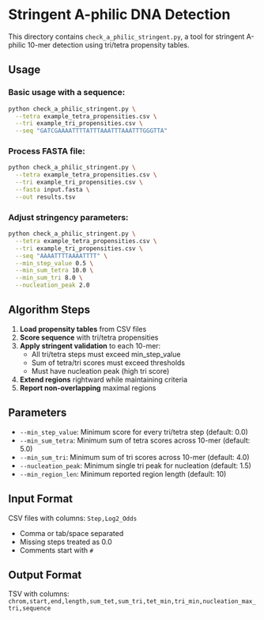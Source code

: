 # Stringent A-philic DNA Detection

This directory contains `check_a_philic_stringent.py`, a tool for stringent A-philic 10-mer detection using tri/tetra propensity tables.

## Usage

### Basic usage with a sequence:
```bash
python check_a_philic_stringent.py \
  --tetra example_tetra_propensities.csv \
  --tri example_tri_propensities.csv \
  --seq "GATCGAAAATTTTATTTAAATTTAAATTTGGGTTA"
```

### Process FASTA file:
```bash
python check_a_philic_stringent.py \
  --tetra example_tetra_propensities.csv \
  --tri example_tri_propensities.csv \
  --fasta input.fasta \
  --out results.tsv
```

### Adjust stringency parameters:
```bash
python check_a_philic_stringent.py \
  --tetra example_tetra_propensities.csv \
  --tri example_tri_propensities.csv \
  --seq "AAAATTTTAAAATTTT" \
  --min_step_value 0.5 \
  --min_sum_tetra 10.0 \
  --min_sum_tri 8.0 \
  --nucleation_peak 2.0
```

## Algorithm Steps

1. **Load propensity tables** from CSV files
2. **Score sequence** with tri/tetra propensities  
3. **Apply stringent validation** to each 10-mer:
   - All tri/tetra steps must exceed min_step_value
   - Sum of tetra/tri scores must exceed thresholds
   - Must have nucleation peak (high tri score)
4. **Extend regions** rightward while maintaining criteria
5. **Report non-overlapping** maximal regions

## Parameters

- `--min_step_value`: Minimum score for every tri/tetra step (default: 0.0)
- `--min_sum_tetra`: Minimum sum of tetra scores across 10-mer (default: 5.0)
- `--min_sum_tri`: Minimum sum of tri scores across 10-mer (default: 4.0)
- `--nucleation_peak`: Minimum single tri peak for nucleation (default: 1.5)
- `--min_region_len`: Minimum reported region length (default: 10)

## Input Format

CSV files with columns: `Step,Log2_Odds`
- Comma or tab/space separated
- Missing steps treated as 0.0
- Comments start with `#`

## Output Format

TSV with columns: `chrom,start,end,length,sum_tet,sum_tri,tet_min,tri_min,nucleation_max_tri,sequence`